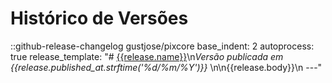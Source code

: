# Histórico de Versões

::github-release-changelog gustjose/pixcore
    base_indent: 2
    autoprocess: true
    release_template: "# [{{release.name}}]({{release.html_url}})\n*Versão publicada em {{release.published_at.strftime('%d/%m/%Y')}}* \n\n{{release.body}}\n ---"